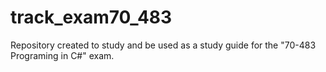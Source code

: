 # track_exam70_483
Repository created to study and be used as a study guide for the "70-483 Programing in C#" exam.
